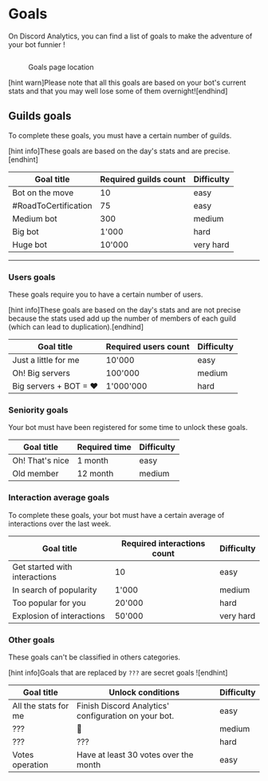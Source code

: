 # Goals

On Discord Analytics, you can find a list of goals to make the adventure of your bot funnier !

<figure><img src="../.gitbook/assets/goals_list.png" alt=""><figcaption><p>Goals page location</p></figcaption></figure>

[hint warn]Please note that all this goals are based on your bot's current stats and that you may well lose some of them overnight![endhind]

## Guilds goals

To complete these goals, you must have a certain number of guilds.

[hint info]These goals are based on the day's stats and are precise.[endhint]

| Goal title           | Required guilds count | Difficulty |
| -------------------- | --------------------- | ---------- |
| Bot on the move      | 10                    | easy       |
| #RoadToCertification | 75                    | easy       |
| Medium bot           | 300                   | medium     |
| Big bot              | 1'000                 | hard       |
| Huge bot             | 10'000                | very hard  |

***

### Users goals

These goals require you to have a certain number of users.

[hint info]These goals are based on the day's stats and are not precise because the stats used add up the number of members of each guild (which can lead to duplication).[endhind]

| Goal title             | Required users count | Difficulty |
|------------------------|----------------------|------------|
| Just a little for me   | 10'000               | easy       |
| Oh! Big servers        | 100'000              | medium     |
| Big servers + BOT = ♥  | 1'000'000            | hard       |

### Seniority goals

Your bot must have been registered for some time to unlock these goals.

| Goal title      | Required time | Difficulty |
| --------------- | ------------- | ---------- |
| Oh! That's nice | 1 month       | easy       |
| Old member      | 12 month      | medium     |

### Interaction average goals

To complete these goals, your bot must have a certain average of interactions over the last week.

| Goal title                    | Required interactions count | Difficulty |
| ----------------------------- | --------------------------- | ---------- |
| Get started with interactions | 10                          | easy       |
| In search of popularity       | 1'000                       | medium     |
| Too popular for you           | 20'000                      | hard       |
| Explosion of interactions     | 50'000                      | very hard  |

### Other goals

These goals can't be classified in others categories.

[hint info]Goals that are replaced by `???` are secret goals ![endhint]

| Goal title            | Unlock conditions                                    | Difficulty |
| --------------------- | ---------------------------------------------------- | ---------- |
| All the stats for me  | Finish Discord Analytics' configuration on your bot. | easy       |
| ???                   | 🥖                                                   | medium     |
| ???                   | ???                                                  | hard       |
| Votes operation       | Have at least 30 votes over the month                | easy       |
